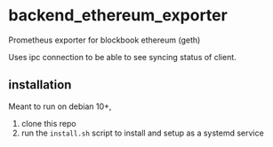 # backend_ethereum_exporter
Prometheus exporter for blockbook ethereum (geth)

Uses ipc connection to be able to see syncing status of client.

## installation

Meant to run on debian 10+, 

1. clone this repo
2. run the `install.sh` script to install and setup as a systemd service

